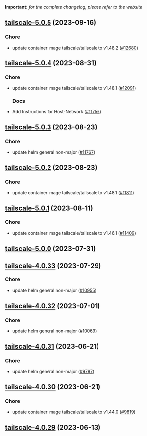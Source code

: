 **Important:**
*for the complete changelog, please refer to the website*




## [tailscale-5.0.5](https://github.com/truecharts/charts/compare/tailscale-5.0.4...tailscale-5.0.5) (2023-09-16)

### Chore

- update container image tailscale/tailscale to v1.48.2 ([#12680](https://github.com/truecharts/charts/issues/12680))
  
  


## [tailscale-5.0.4](https://github.com/truecharts/charts/compare/tailscale-5.0.3...tailscale-5.0.4) (2023-08-31)

### Chore

- update container image tailscale/tailscale to v1.48.1 ([#12091](https://github.com/truecharts/charts/issues/12091))
  
  ### Docs

- Add Instructions for Host-Network ([#11756](https://github.com/truecharts/charts/issues/11756))
  
  


## [tailscale-5.0.3](https://github.com/truecharts/charts/compare/tailscale-5.0.2...tailscale-5.0.3) (2023-08-23)

### Chore

- update helm general non-major ([#11767](https://github.com/truecharts/charts/issues/11767))
  
  


## [tailscale-5.0.2](https://github.com/truecharts/charts/compare/tailscale-5.0.1...tailscale-5.0.2) (2023-08-23)

### Chore

- update container image tailscale/tailscale to v1.48.1 ([#11811](https://github.com/truecharts/charts/issues/11811))
  
  


## [tailscale-5.0.1](https://github.com/truecharts/charts/compare/tailscale-5.0.0...tailscale-5.0.1) (2023-08-11)

### Chore

- update container image tailscale/tailscale to v1.46.1 ([#11409](https://github.com/truecharts/charts/issues/11409))
  
  



## [tailscale-5.0.0](https://github.com/truecharts/charts/compare/tailscale-4.0.33...tailscale-5.0.0) (2023-07-31)




## [tailscale-4.0.33](https://github.com/truecharts/charts/compare/tailscale-4.0.32...tailscale-4.0.33) (2023-07-29)

### Chore

- update helm general non-major ([#10955](https://github.com/truecharts/charts/issues/10955))
  
  


## [tailscale-4.0.32](https://github.com/truecharts/charts/compare/tailscale-4.0.31...tailscale-4.0.32) (2023-07-01)

### Chore

- update helm general non-major ([#10069](https://github.com/truecharts/charts/issues/10069))
  
  


## [tailscale-4.0.31](https://github.com/truecharts/charts/compare/tailscale-4.0.30...tailscale-4.0.31) (2023-06-21)

### Chore

- update helm general non-major ([#9787](https://github.com/truecharts/charts/issues/9787))
  
  


## [tailscale-4.0.30](https://github.com/truecharts/charts/compare/tailscale-4.0.29...tailscale-4.0.30) (2023-06-21)

### Chore

- update container image tailscale/tailscale to v1.44.0 ([#9819](https://github.com/truecharts/charts/issues/9819))
  
  


## [tailscale-4.0.29](https://github.com/truecharts/charts/compare/tailscale-4.0.28...tailscale-4.0.29) (2023-06-13)

